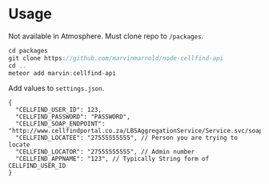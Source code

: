 # Usage
Not available in Atmosphere. Must clone repo to `/packages`.
````javascript
cd packages
git clone https://github.com/marvinmarnold/node-cellfind-api
cd ..
meteor add marvin:cellfind-api
````

Add values to `settings.json`.
````
{
  "CELLFIND_USER_ID": 123,
  "CELLFIND_PASSWORD": "PASSWORD",
  "CELLFIND_SOAP_ENDPOINT": "http://www.cellfindportal.co.za/LBSAggregationService/Service.svc/soap",
  "CELLFIND_LOCATEE": "27555555555", // Person you are trying to locate
  "CELLFIND_LOCATOR": "27555555555", // Admin number
  "CELLFIND_APPNAME": "123", // Typically String form of CELLFIND_USER_ID
}
````
